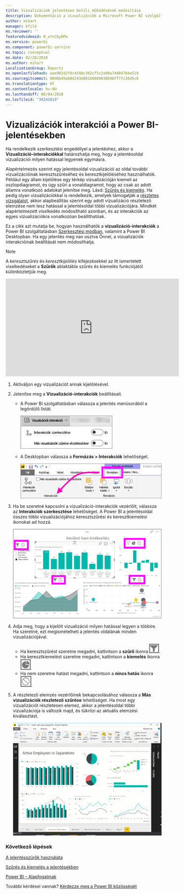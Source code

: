 ```yaml
---
title: Vizualizációk jelentésen belüli működésének módosítása
description: Dokumentáció a vizualizációk a Microsoft Power BI szolgáltatás jelentéseiben és a Power BI Desktop-jelentésekben előforduló interakcióiról.
author: mihart
manager: kfile
ms.reviewer: ''
featuredvideoid: N_xYsCbyHPw
ms.service: powerbi
ms.component: powerbi-service
ms.topic: conceptual
ms.date: 02/28/2018
ms.author: mihart
LocalizationGroup: Reports
ms.openlocfilehash: aae902d2fdc4198c362cf5c2a09a74d04704e519
ms.sourcegitcommit: 80d6b45eb84243e801b60b9038b9bff77c30d5c8
ms.translationtype: HT
ms.contentlocale: hu-HU
ms.lasthandoff: 06/04/2018
ms.locfileid: "34241819"
---
```

# <a name="visualization-interactions-in-a-power-bi-report"></a>Vizualizációk interakciói a Power BI-jelentésekben
Ha rendelkezik szerkesztési engedéllyel a jelentéshez, akkor a **Vizualizáció-interakciókkal** határozhatja meg, hogy a jelentésoldal vizualizációi milyen hatással legyenek egymásra. 

Alapértelmezés szerint egy jelentésoldal vizualizációi az oldal további vizualizációinak keresztszűréséhez és keresztkijelöléséhez használhatók.
Például egy állam kijelölése egy térkép vizualizációján kiemeli az oszlopdiagramot, és úgy szűri a vonaldiagramot, hogy az csak az adott államra vonatkozó adatokat jelenítse meg.
Lásd: [Szűrés és kiemelés](power-bi-reports-filters-and-highlighting.md). Ha pedig olyan vizualizációkkal is rendelkezik, amelyek támogatják a [részletes vizsgálatot](power-bi-visualization-drill-down.md), akkor alapbeállítás szerint egy adott vizualizáció részletező elemzése nem lesz hatással a jelentésoldal többi vizualizációjára. Mindkét alapértelmezett viselkedés módosítható azonban, és az interakciók az egyes vizualizációkra vonatkozóan beállíthatóak.

Ez a cikk azt mutatja be, hogyan használhatók a **vizualizáció-interakciók** a Power BI szolgáltatásban [Szerkesztési módban](service-interact-with-a-report-in-editing-view.md), valamint a Power BI Desktopban. Ha egy jelentés meg van osztva Önnel, a vizualizációk interakcióinak beállítását nem módosíthatja.

> [!NOTE]
> A *keresztszűrés* és *keresztkijelölés* kifejezésekkel az itt ismertetett viselkedéseket a **Szűrők** ablaktábla szűrés és kiemelés funkciójától különböztetjük meg.  
> 
> 

<iframe width="560" height="315" src="https://www.youtube.com/embed/N_xYsCbyHPw?list=PL1N57mwBHtN0JFoKSR0n-tBkUJHeMP2cP" frameborder="0" allowfullscreen></iframe>

1. Aktiváljon egy vizualizációt annak kijelölésével.  
2. Jelenítse meg a **Vizualizáció-interakciók** beállításait.
    - A Power BI szolgáltatásban válassza a jelentés menüsorából a legördülő listát.

       ![Vizualizáció-interakciók legördülő lista](media/service-reports-visual-interactions/power-bi-visual-interaction.png)

    - A Desktopban válassza a **Formázás > Interakciók** lehetőséget.

        ![Formátum, majd interakciók kiválasztása](media/service-reports-visual-interactions/pbi-visual-interaction-desktop.png)

3. Ha be szeretné kapcsolni a vizualizáció-interakciók vezérlőit, válassza az **Interakciók szerkesztése** lehetőséget. A Power BI a jelentésoldal összes többi vizualizációjához keresztszűrési és keresztkiemelési ikonokat ad hozzá.
   
    ![jelentés a bekapcsolt Vizualizációk interakcióival](media/service-reports-visual-interactions/power-bi-icons-on.png)
3. Adja meg, hogy a kijelölt vizualizáció milyen hatással legyen a többire.  Ha szeretné, ezt megismételheti a jelentés oldalának minden vizualizációjával.
   
   * Ha keresztszűrést szeretne megadni, kattintson a **szűrő** ikonra ![szűrő ikon](media/service-reports-visual-interactions/pbi-filter-icon-outlined.png).
   * Ha keresztkiemelést szeretne megadni, kattintson a **kiemelés** ikonra ![kiemelés ikon](media/service-reports-visual-interactions/pbi-highlight-icon-outlined.png).
   * Ha nem szeretne hatást megadni, kattintson a **nincs hatás** ikonra ![nincs hatás ikon](media/service-reports-visual-interactions/pbi-noimpact-icon-outlined.png).

4. A részletező elemzés vezérlőinek bekapcsolásához válassza a **Más vizualizációk részletező szűrése** lehetőséget.  Ha most egy vizualizációt részletesen elemez, akkor a jelentésoldal többi vizualizációja is változik majd, és tükrözi az aktuális elemzési kiválasztást. 

   ![vizsgálat vezérlők bekapcsolását bemutató videó](media/service-reports-visual-interactions/drill2.gif)

### <a name="next-steps"></a>Következő lépések
[A jelentésszűrők használata](power-bi-how-to-report-filter.md)

[Szűrés és kiemelés a jelentésekben](power-bi-reports-filters-and-highlighting.md)

[Power BI – Alapfogalmak](service-basic-concepts.md)

További kérdései vannak? [Kérdezze meg a Power BI közösségét](http://community.powerbi.com/)

